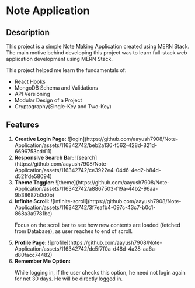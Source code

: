 <h1>Note Application</h1>

<h2>Description</h2>
<p>This project is a simple Note Making Application created using MERN Stack. The main motive behind developing this project was to learn full-stack web application development using MERN Stack.</p>
<p>
    This project helped me learn the fundamentals of: 
    <ul>
        <li>React Hooks</li>
        <li>MongoDB Schema and Validations</li>
        <li>API Versioning</li>
        <li>Modular Design of a Project</li>
        <li>Cryptography(Single-Key and Two-Key)</li>
    </ul>
</p>

<h2>Features</h2>
<ol>
    <li>
        <b>Creative Login Page:</b>
        ![login](https://github.com/aayush7908/Note-Application/assets/116342742/beb2a136-f562-428d-821d-6696753cdd11)
    </li>
    <li>
        <b>Responsive Search Bar:</b>
        ![search](https://github.com/aayush7908/Note-Application/assets/116342742/ce3922e4-04d6-4ed2-b84d-d521fde58094)
    </li>
    <li>
        <b>Theme Toggler:</b>
        ![theme](https://github.com/aayush7908/Note-Application/assets/116342742/a8867503-f19a-44b2-96aa-9b38687b0d0b)
    </li>
    <li>
        <b>Infinite Scroll:</b>
        ![infinite-scroll](https://github.com/aayush7908/Note-Application/assets/116342742/3f7eafb4-097c-43c7-b0c1-868a3a9781bc)
        <p>Focus on the scroll bar to see how new contents are loaded (fetched from Database), as user reaches to end of scroll.</p>
    </li>
    <li>
        <b>Profile Page:</b>
        ![profile](https://github.com/aayush7908/Note-Application/assets/116342742/dc5f7f0a-d48d-4a28-aa6a-d80facc74482)
    </li>
    <li>
        <b>Remember Me Option:</b>
        <p>While logging in, if the user checks this option, he need not login again for net 30 days. He will be directly logged in.</p>
    </li>
</ol>
